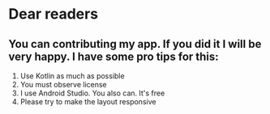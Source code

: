 # Dear readers
## You can contributing my app. If you did it I will be very happy. I have some pro tips for this:
1. Use Kotlin as much as possible
2. You must observe license
3. I use Android Studio. You also can. It's free
4. Please try to make the layout responsive
